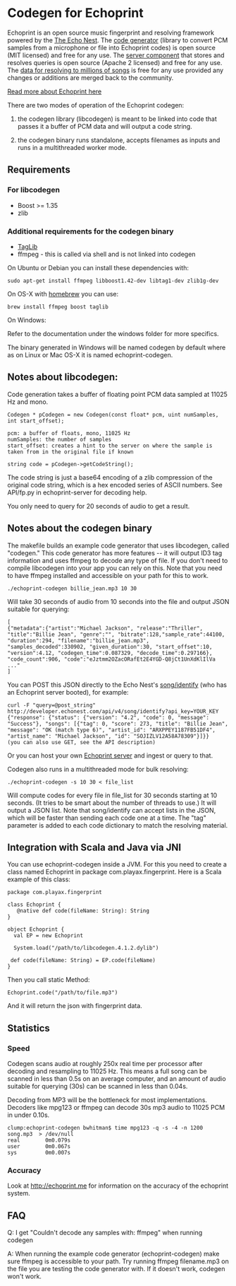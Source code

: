 # Codegen for Echoprint

Echoprint is an open source music fingerprint and resolving framework powered by the [The Echo Nest](http://the.echonest.com/ "The Echo Nest"). The [code generator](http://github.com/echonest/echoprint-codegen "echoprint-codegen") (library to convert PCM samples from a microphone or file into Echoprint codes) is open source (MIT licensed) and free for any use. The [server component](http://github.com/echonest/echoprint-server "echoprint-server") that stores and resolves queries is open source (Apache 2 licensed) and free for any use. The [data for resolving to millions of songs](http://echoprint.me/data "Echoprint Data") is free for any use provided any changes or additions are merged back to the community. 

[Read more about Echoprint here](http://echoprint.me)

There are two modes of operation of the Echoprint codegen:

1. the codegen library (libcodegen) is meant to be linked into code that passes it a buffer of PCM data and will output a code string.
 
2. the codegen binary runs standalone, accepts filenames as inputs and runs in a multithreaded worker mode.

## Requirements

### For libcodegen

* Boost >= 1.35
* zlib

### Additional requirements for the codegen binary

* [TagLib](http://developer.kde.org/~wheeler/taglib.html "TagLib")
* ffmpeg - this is called via shell and is not linked into codegen

On Ubuntu or Debian you can install these dependencies with:

    sudo apt-get install ffmpeg libboost1.42-dev libtag1-dev zlib1g-dev
On OS-X with [homebrew](http://mxcl.github.io/homebrew/) you can use:

    brew install ffmpeg boost taglib

On Windows:

Refer to the documentation under the windows folder for more specifics.

The binary generated in Windows will be named codegen by default where as on Linux or Mac OS-X it is named echoprint-codegen.

## Notes about libcodegen:

Code generation takes a buffer of floating point PCM data sampled at 11025 Hz and mono. 

    Codegen * pCodegen = new Codegen(const float* pcm, uint numSamples, int start_offset);

    pcm: a buffer of floats, mono, 11025 Hz
    numSamples: the number of samples
    start_offset: creates a hint to the server on where the sample is taken from in the original file if known

    string code = pCodegen->getCodeString(); 

The code string is just a base64 encoding of a zlib compression of the original code string, which is a hex encoded series of ASCII numbers. See API/fp.py in echoprint-server for decoding help.

You only need to query for 20 seconds of audio to get a result.

## Notes about the codegen binary

The makefile builds an example code generator that uses libcodegen, called "codegen." This code generator has more features -- it will output ID3 tag information and uses ffmpeg to decode any type of file. If you don't need to compile libcodegen into your app you can rely on this. Note that you need to have ffmpeg installed and accessible on your path for this to work.

    ./echoprint-codegen billie_jean.mp3 10 30

Will take 30 seconds of audio from 10 seconds into the file and output JSON suitable for querying:

    [
    {"metadata":{"artist":"Michael Jackson", "release":"Thriller", "title":"Billie Jean", "genre":"", "bitrate":128,"sample_rate":44100, "duration":294, "filename":"billie_jean.mp3", "samples_decoded":330902, "given_duration":30, "start_offset":10, "version":4.12, "codegen_time":0.087329, "decode_time":0.297166}, "code_count":906, "code":"eJztmm2OZacORafEt2E4YGD-Q8jCt1UnXdKlIlVa ..."
    ]

You can POST this JSON directly to the Echo Nest's [song/identify](http://developer.echonest.com/docs/v4/song.html#identify "song/identify") (who has an Echoprint server booted), for example:

    curl -F "query=@post_string" http://developer.echonest.com/api/v4/song/identify?api_key=YOUR_KEY
    {"response": {"status": {"version": "4.2", "code": 0, "message": "Success"}, "songs": [{"tag": 0, "score": 273, "title": "Billie Jean", "message": "OK (match type 6)", "artist_id": "ARXPPEY1187FB51DF4", "artist_name": "Michael Jackson", "id": "SOJIZLV12A58A78309"}]}}
    (you can also use GET, see the API description)

Or you can host your own [Echoprint server](http://github.com/echonest/echoprint-server "echoprint-server") and ingest or query to that.

Codegen also runs in a multithreaded mode for bulk resolving:

    ./echoprint-codegen -s 10 30 < file_list

Will compute codes for every file in file_list for 30 seconds starting at 10 seconds. (It tries to be smart about the number of threads to use.) It will output a JSON list. Note that song/identify can accept lists in the JSON, which will be faster than sending each code one at a time. The "tag" parameter is added to each code dictionary to match the resolving material.

## Integration with Scala and Java via JNI
You can use echoprint-codegen inside a JVM. For this you need to create a class named Echoprint in package com.playax.fingerprint. Here is a Scala example of this class:

    package com.playax.fingerprint

    class Echoprint {
       @native def code(fileName: String): String 
    }

    object Echoprint {
      val EP = new Echoprint

      System.load("/path/to/libcodegen.4.1.2.dylib")

     def code(fileName: String) = EP.code(fileName)
    }

Then you call static Method:

    Echoprint.code("/path/to/file.mp3")

And it will return the json with fingerprint data.

## Statistics

### Speed

Codegen scans audio at roughly 250x real time per processor after decoding and resampling to 11025 Hz. This means a full song can be scanned in less than 0.5s on an average computer, and an amount of audio suitable for querying (30s) can be scanned in less than 0.04s.

Decoding from MP3 will be the bottleneck for most implementations. Decoders like mpg123 or ffmpeg can decode 30s mp3 audio to 11025 PCM in under 0.10s.

    clump:echoprint-codegen bwhitman$ time mpg123 -q -s -4 -n 1200 song.mp3  > /dev/null
    real        0m0.079s
    user        0m0.067s
    sys         0m0.007s

### Accuracy

Look at http://echoprint.me for information on the accuracy of the echoprint system.

## FAQ

Q: I get "Couldn't decode any samples with: ffmpeg" when running codegen

A: When running the example code generator (echoprint-codegen) make sure ffmpeg is accessible to your path. Try running ffmpeg filename.mp3 on the file you are testing the code generator with. If it doesn't work, codegen won't work.
